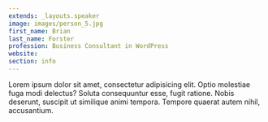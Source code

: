 ```yaml
---
extends: _layouts.speaker
image: images/person_5.jpg
first_name: Brian
last_name: Forster
profession: Business Consultant in WordPress
website:
section: info
---
```

Lorem ipsum dolor sit amet, consectetur adipisicing elit. Optio molestiae fuga modi delectus? Soluta consequuntur esse, fugit ratione. Nobis deserunt, suscipit ut similique animi tempora. Tempore quaerat autem nihil, accusantium.